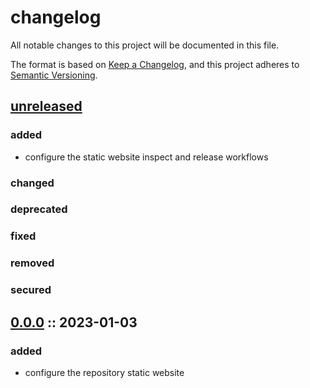 # changelog

All notable changes to this project will be documented in this file.

The format is based on [Keep a Changelog][changelog],
and this project adheres to [Semantic Versioning][semver].

## [unreleased]

### added

- configure the static website inspect and release workflows

### changed

### deprecated

### fixed

### removed

### secured

## [0.0.0] :: 2023-01-03

### added

- configure the repository static website

[0.0.0]: https://github.com/derftx/derftx.github.io/releases
[changelog]: https://keepachangelog.com/en/1.0.0
[semver]: https://semver.org/spec/v2.0.0.html
[unreleased]: https://github.com/derftx/derftx.github.io
